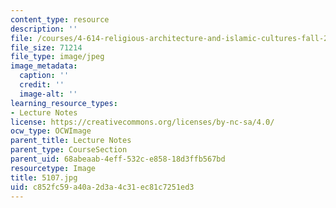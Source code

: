 ```yaml
---
content_type: resource
description: ''
file: /courses/4-614-religious-architecture-and-islamic-cultures-fall-2002/c852fc59a40a2d3a4c31ec81c7251ed3_5107.jpg
file_size: 71214
file_type: image/jpeg
image_metadata:
  caption: ''
  credit: ''
  image-alt: ''
learning_resource_types:
- Lecture Notes
license: https://creativecommons.org/licenses/by-nc-sa/4.0/
ocw_type: OCWImage
parent_title: Lecture Notes
parent_type: CourseSection
parent_uid: 68abeaab-4eff-532c-e858-18d3ffb567bd
resourcetype: Image
title: 5107.jpg
uid: c852fc59-a40a-2d3a-4c31-ec81c7251ed3
---
```


